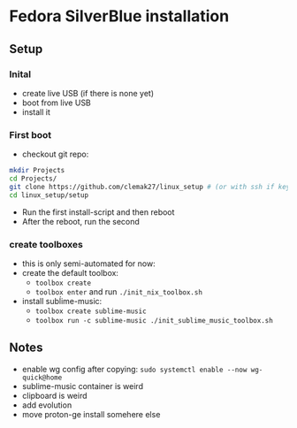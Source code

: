 # Fedora SilverBlue installation

## Setup

### Inital

- create live USB (if there is none yet)
- boot from live USB
- install it

### First boot

- checkout git repo:

```sh
mkdir Projects
cd Projects/
git clone https://github.com/clemak27/linux_setup # (or with ssh if key imported: git@github.com:clemak27/linux_setup.git)
cd linux_setup/setup
```

- Run the first install-script and then reboot
- After the reboot, run the second

### create toolboxes

- this is only semi-automated for now:
- create the default toolbox:
  - `toolbox create`
  - `toolbox enter` and run `./init_nix_toolbox.sh`
- install subĺime-music:
  - `toolbox create sublime-music`
  - `toolbox run -c sublime-music ./init_sublime_music_toolbox.sh`

## Notes

- enable wg config after copying: `sudo systemctl enable --now wg-quick@home`
- sublime-music container is weird
- clipboard is weird
- add evolution
- move proton-ge install somehere else
